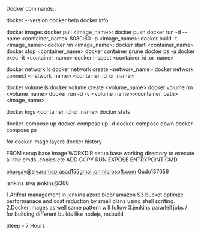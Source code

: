 Docker commands::

docker --version
docker help
docker info

docker images
docker pull <image_name>:<tag>
docker push 
docker run -d --name <container_name> 8080:80 -p <image_name>: <tag> 
docker build -t <image_name>: <tag>
docker rm <image_name>: <tag>
docker start <container_name> 
docker stop <container_name>
docker container prune
docker ps -a
docker exec -it <container_name> <command>
docker inspect <container_id_or_name>

docker network ls
docker network create <network_name>
docker network connect <network_name> <container_id_or_name>

docker volume ls
docker volume create <volume_name>
docker volume rm <volume_name>
docker run -d -v <volume_name>:<container_path> <image_name>

docker logs <container_id_or_name>
docker stats

docker-compose up
docker-compose up -d
docker-compose down
docker-compose ps

for docker image layers
docker history <image-name>

FROM setup base image 
WORKDIR setup base working directory to execute all the cmds, copies etc
ADD
COPY 
RUN
EXPOSE
ENTRYPOINT
CMD


bhargav@sivaramaprasad155gmail.onmicrosoft.com
Qudo137056

jenkins
siva
jenkins@366

1.Arifcat management in jenkins azure blob/ amazon S3 bucket optimze performanace and cost reduction by small plans using shell scriting.
2.Docker images as well same pattern will follow
3.jenkins pararlell jobs / for building different builds like nodejs, msbuild, 


Sleep - 7 Hours
